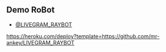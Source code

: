 ## Demo RoBot

- [@LIVEGRAM_RAYBOT](https://telegram.dog/LIVEGRAM_RAYBOT)


https://heroku.com/deploy?template=https://github.com/mr-ankey/LIVEGRAM_RAYBOT
